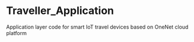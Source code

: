 # Traveller_Application
Application layer code for smart IoT travel devices based on OneNet cloud platform
